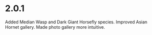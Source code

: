 # 2.0.1

Added Median Wasp and Dark Giant Horsefly species.
Improved Asian Hornet gallery.
Made photo gallery more intuitive.
